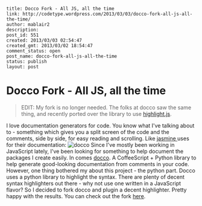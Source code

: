 ```
title: Docco Fork - All JS, all the time
link: http://codetype.wordpress.com/2013/03/03/docco-fork-all-js-all-the-time/
author: mablair2
description: 
post_id: 551
created: 2013/03/03 02:54:47
created_gmt: 2013/03/02 18:54:47
comment_status: open
post_name: docco-fork-all-js-all-the-time
status: publish
layout: post
```

# Docco Fork - All JS, all the time

> EDIT: My fork is no longer needed. The folks at docco saw the same thing, and recently ported over the library to use [highlight.js](http://highlightjs.org/). 

I love documentation generators for code. You know what I've talking about to - something which gives you a split screen of the code and the comments, side by side, for easy reading and scrolling. Like [jasmine ](http://pivotal.github.io/jasmine/)uses for their documentation: ![docco](http://codetype.files.wordpress.com/2014/01/docco.jpg?w=584) Since I've mostly been working in JavaScript lately, I've been looking for something to help document the packages I create easily. In comes [docco](http://jashkenas.github.io/docco/). A CoffeeScript + Python library to help generate good-looking documentation from comments in your code. However, one thing bothered my about this project - the python part. Docco uses a python library to highlight the syntax. There are plenty of decent syntax highlighters out there - why not use one written in a JavaScript flavor? So I decided to fork docco and plugin a decent highlighter. Pretty happy with the results. You can check out the fork [here](https://github.com/duereg/docco).